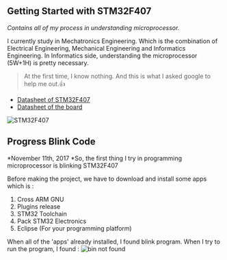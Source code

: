 ## Getting Started with STM32F407
*Contains all of my process in understanding microprocessor.*

I currently study in Mechatronics Engineering.
Which is the combination of Electrical Engineering, Mechanical Engineering and Informatics Engineering. 
In Informatics side, understanding the microprocessor (5W+1H) is pretty necessary. 

>At the first time, I know nothing. And this is what I asked google to help me out.:thumbsup:

* [Datasheet of STM32F407](https://www.st.com)
* [Datasheet of the board](https://www.st.com)

![STM32F407](https://ae01.alicdn.com/kf/HTB1WEpBRXXXXXXDXVXXq6xXFXXXs/STM32F407G-DISC1-new-STM32F4DISCOVERY-Board-for-STM32F4-series-with-STM32F407-STM32F4-Discovery-supports-mbed.jpg)

## Progress Blink Code 
*November 11th, 2017
*So, the first thing I try in programming microprocessor is blinking STM32F407

Before making the project, we have to download and install some apps which is :
1. Cross ARM GNU
2. Plugins release
3. STM32 Toolchain
4. Pack STM32 Electronics
5. Eclipse (For your programming platform)

When all of the 'apps' already installed, I found blink program. When I try to run the program, I found :
![bin not found](https://user-images.githubusercontent.com/32242310/32642143-bf2210fa-c604-11e7-959b-e4d1bd758e84.png)
